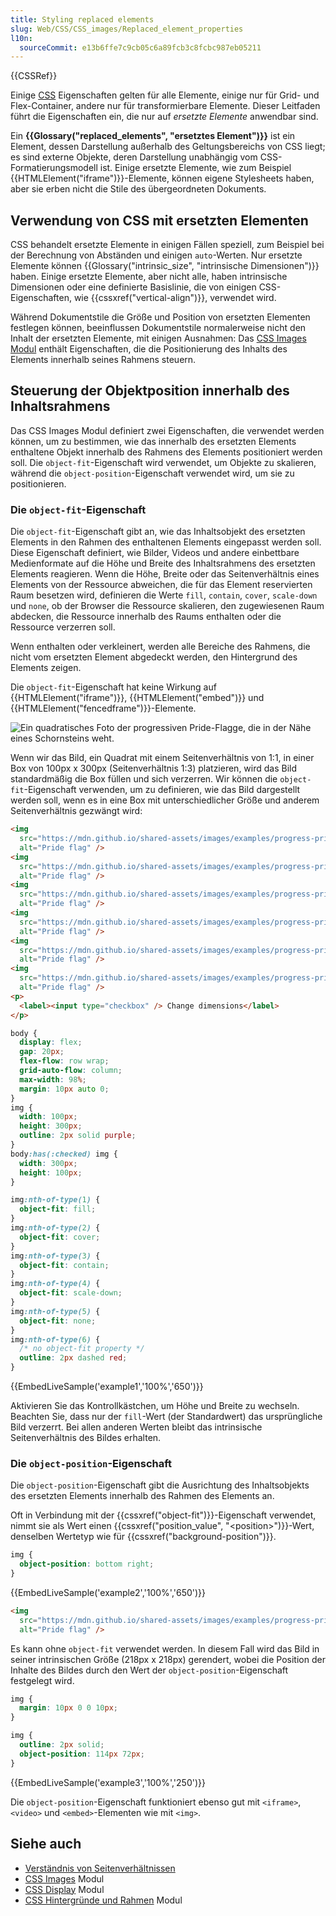 ```yaml
---
title: Styling replaced elements
slug: Web/CSS/CSS_images/Replaced_element_properties
l10n:
  sourceCommit: e13b6ffe7c9cb05c6a89fcb3c8fcbc987eb05211
---
```


{{CSSRef}}

Einige [CSS](/de/docs/Web/CSS) Eigenschaften gelten für alle Elemente, einige nur für Grid- und Flex-Container, andere nur für transformierbare Elemente. Dieser Leitfaden führt die Eigenschaften ein, die nur auf _ersetzte Elemente_ anwendbar sind.

Ein **{{Glossary("replaced_elements", "ersetztes Element")}}** ist ein Element, dessen Darstellung außerhalb des Geltungsbereichs von CSS liegt; es sind externe Objekte, deren Darstellung unabhängig vom CSS-Formatierungsmodell ist. Einige ersetzte Elemente, wie zum Beispiel {{HTMLElement("iframe")}}-Elemente, können eigene Stylesheets haben, aber sie erben nicht die Stile des übergeordneten Dokuments.

## Verwendung von CSS mit ersetzten Elementen

CSS behandelt ersetzte Elemente in einigen Fällen speziell, zum Beispiel bei der Berechnung von Abständen und einigen `auto`-Werten. Nur ersetzte Elemente können {{Glossary("intrinsic_size", "intrinsische Dimensionen")}} haben. Einige ersetzte Elemente, aber nicht alle, haben intrinsische Dimensionen oder eine definierte Basislinie, die von einigen CSS-Eigenschaften, wie {{cssxref("vertical-align")}}, verwendet wird.

Während Dokumentstile die Größe und Position von ersetzten Elementen festlegen können, beeinflussen Dokumentstile normalerweise nicht den Inhalt der ersetzten Elemente, mit einigen Ausnahmen: Das [CSS Images Modul](/de/docs/Web/CSS/CSS_images) enthält Eigenschaften, die die Positionierung des Inhalts des Elements innerhalb seines Rahmens steuern.

## Steuerung der Objektposition innerhalb des Inhaltsrahmens

Das CSS Images Modul definiert zwei Eigenschaften, die verwendet werden können, um zu bestimmen, wie das innerhalb des ersetzten Elements enthaltene Objekt innerhalb des Rahmens des Elements positioniert werden soll. Die `object-fit`-Eigenschaft wird verwendet, um Objekte zu skalieren, während die `object-position`-Eigenschaft verwendet wird, um sie zu positionieren.

### Die `object-fit`-Eigenschaft

Die `object-fit`-Eigenschaft gibt an, wie das Inhaltsobjekt des ersetzten Elements in den Rahmen des enthaltenen Elements eingepasst werden soll. Diese Eigenschaft definiert, wie Bilder, Videos und andere einbettbare Medienformate auf die Höhe und Breite des Inhaltsrahmens des ersetzten Elements reagieren. Wenn die Höhe, Breite oder das Seitenverhältnis eines Elements von der Ressource abweichen, die für das Element reservierten Raum besetzen wird, definieren die Werte `fill`, `contain`, `cover`, `scale-down` und `none`, ob der Browser die Ressource skalieren, den zugewiesenen Raum abdecken, die Ressource innerhalb des Raums enthalten oder die Ressource verzerren soll.

Wenn enthalten oder verkleinert, werden alle Bereiche des Rahmens, die nicht vom ersetzten Element abgedeckt werden, den Hintergrund des Elements zeigen.

Die `object-fit`-Eigenschaft hat keine Wirkung auf {{HTMLElement("iframe")}}, {{HTMLElement("embed")}} und {{HTMLElement("fencedframe")}}-Elemente.

![Ein quadratisches Foto der progressiven Pride-Flagge, die in der Nähe eines Schornsteins weht.](https://mdn.github.io/shared-assets/images/examples/progress-pride-flag.jpg)

Wenn wir das Bild, ein Quadrat mit einem Seitenverhältnis von 1:1, in einer Box von 100px x 300px (Seitenverhältnis 1:3) platzieren, wird das Bild standardmäßig die Box füllen und sich verzerren. Wir können die `object-fit`-Eigenschaft verwenden, um zu definieren, wie das Bild dargestellt werden soll, wenn es in eine Box mit unterschiedlicher Größe und anderem Seitenverhältnis gezwängt wird:

```html hidden live-sample___example1 live-sample___example2
<img
  src="https://mdn.github.io/shared-assets/images/examples/progress-pride-flag.jpg"
  alt="Pride flag" />
<img
  src="https://mdn.github.io/shared-assets/images/examples/progress-pride-flag.jpg"
  alt="Pride flag" />
<img
  src="https://mdn.github.io/shared-assets/images/examples/progress-pride-flag.jpg"
  alt="Pride flag" />
<img
  src="https://mdn.github.io/shared-assets/images/examples/progress-pride-flag.jpg"
  alt="Pride flag" />
<img
  src="https://mdn.github.io/shared-assets/images/examples/progress-pride-flag.jpg"
  alt="Pride flag" />
<img
  src="https://mdn.github.io/shared-assets/images/examples/progress-pride-flag.jpg"
  alt="Pride flag" />
<p>
  <label><input type="checkbox" /> Change dimensions</label>
</p>
```

```css hidden live-sample___example1 live-sample___example2
body {
  display: flex;
  gap: 20px;
  flex-flow: row wrap;
  grid-auto-flow: column;
  max-width: 98%;
  margin: 10px auto 0;
}
img {
  width: 100px;
  height: 300px;
  outline: 2px solid purple;
}
body:has(:checked) img {
  width: 300px;
  height: 100px;
}
```

```css live-sample___example1 live-sample___example2
img:nth-of-type(1) {
  object-fit: fill;
}
img:nth-of-type(2) {
  object-fit: cover;
}
img:nth-of-type(3) {
  object-fit: contain;
}
img:nth-of-type(4) {
  object-fit: scale-down;
}
img:nth-of-type(5) {
  object-fit: none;
}
img:nth-of-type(6) {
  /* no object-fit property */
  outline: 2px dashed red;
}
```

{{EmbedLiveSample('example1','100%','650')}}

Aktivieren Sie das Kontrollkästchen, um Höhe und Breite zu wechseln. Beachten Sie, dass nur der `fill`-Wert (der Standardwert) das ursprüngliche Bild verzerrt. Bei allen anderen Werten bleibt das intrinsische Seitenverhältnis des Bildes erhalten.

### Die `object-position`-Eigenschaft

Die `object-position`-Eigenschaft gibt die Ausrichtung des Inhaltsobjekts des ersetzten Elements innerhalb des Rahmen des Elements an.

Oft in Verbindung mit der {{cssxref("object-fit")}}-Eigenschaft verwendet, nimmt sie als Wert einen {{cssxref("position_value", "&lt;position&gt;")}}-Wert, denselben Wertetyp wie für {{cssxref("background-position")}}.

```css live-sample___example2
img {
  object-position: bottom right;
}
```

{{EmbedLiveSample('example2','100%','650')}}

```html hidden live-sample___example3
<img
  src="https://mdn.github.io/shared-assets/images/examples/progress-pride-flag.jpg"
  alt="Pride flag" />
```

Es kann ohne `object-fit` verwendet werden. In diesem Fall wird das Bild in seiner intrinsischen Größe (218px x 218px) gerendert, wobei die Position der Inhalte des Bildes durch den Wert der `object-position`-Eigenschaft festgelegt wird.

```css hidden live-sample___example3
img {
  margin: 10px 0 0 10px;
}
```

```css live-sample___example3
img {
  outline: 2px solid;
  object-position: 114px 72px;
}
```

{{EmbedLiveSample('example3','100%','250')}}

Die `object-position`-Eigenschaft funktioniert ebenso gut mit `<iframe>`, `<video>` und `<embed>`-Elementen wie mit `<img>`.

## Siehe auch

- [Verständnis von Seitenverhältnissen](/de/docs/Web/CSS/CSS_box_sizing/Understanding_aspect-ratio)
- [CSS Images](/de/docs/Web/CSS/CSS_images) Modul
- [CSS Display](/de/docs/Web/CSS/CSS_display) Modul
- [CSS Hintergründe und Rahmen](/de/docs/Web/CSS/CSS_backgrounds_and_borders) Modul
